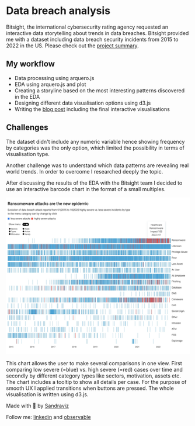 # Data breach analysis

Bitsight, the international cybersecurity rating agency requested an interactive data storytelling about trends in data breaches. Bitsight provided me with a dataset including data breach security incidents from 2015 to 2022 in the US. Please check out the [project summary](https://www.sandraviz.com/data-breaches).

## My workflow

- Data processing using arquero.js
- EDA using arquero.js and plot
- Creating a storyline based on the most interesting patterns discovered in the EDA
- Designing different data visualisation options using d3.js
- Writing the [blog post](https://www.bitsight.com/blog/what-data-breaches-tell-us-analysis-17000-us-data-breaches) including the final interactive visualisations

## Challenges

The dataset didn't include any numeric variable hence showing frequency by categories was the only option, which limited the possibility in terms of visualisation type.

Another challenge was to understand which data patterns are revealing real world trends. In order to overcome I researched deeply the topic.

After discussing the results of the EDA with the Bitsight team I decided to use an interactive barcode chart in the format of a small multiples.

![![Alt text](<Images/Viz 6.png>)](<Images/Viz 6.jpeg>)

This chart allows the user to make several comparisons in one view. First comparing low severe (=blue) vs. high severe (=red) cases over time and secondly by different category types like sectors, motivation, assets etc. The chart includes a tooltip to show all details per case. For the purpose of smooth UX I applied transitions when buttons are pressed. The whole visualisation is written using d3.js.

Made with :green_heart: by [Sandraviz](https://www.sandraviz.com/bio)

Follow me: [linkedin](https://www.linkedin.com/in/sandradataviz/) and [observable](https://observablehq.com/@sandraviz)
